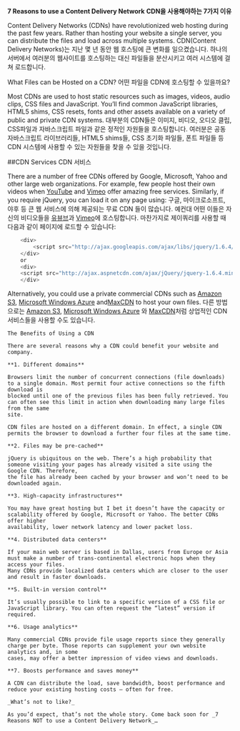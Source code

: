 **7 Reasons to use a Content Delivery Network**
**CDN을 사용해야하는 7가지 이유**

Content Delivery Networks (CDNs) have revolutionized web hosting during the past few years. Rather than hosting your website a single server, you can
distribute the files and load across multiple systems. CDN(Content Delivery Networks)는 지난 몇 년 동안 웹 호스팅에 큰 변화를 일으켰습니다. 하나의 서버에서 여러분의 웹사이트를 호스팅하는 대신 파일들을 분산시키고 여러 시스템에 걸쳐 로드합니다.

What Files can be Hosted on a CDN? 어떤 파일을 CDN에 호스팅할 수 있을까요?

Most CDNs are used to host static resources such as images, videos, audio clips, CSS files and JavaScript. You’ll find common JavaScript libraries, HTML5 shims, CSS resets, fonts and other assets available on a variety of public and private CDN systems. 대부분의 CDN들은 이미지, 비디오, 오디오 클립, CSS파일과 자바스크립트 파일과 같은 정적인 자원들을 호스팅합니다. 여러분은 공동 자바스크립트 라이브러리들, HTML5 shims들, CSS 초기화 파일들, 폰트 파일들 등 CDN 시스템에 사용할 수 있는 자원들을 찾을 수 있을 것입니다.

##CDN Services CDN 서비스

There are a number of free CDNs offered by Google, Microsoft, Yahoo and other large web organizations. For example, few people host their own videos when    [YouTube](http://www.youtube.com/) and [Vimeo](http://vimeo.com/) offer amazing free services. Similarly, if you require jQuery, you can load it on any page using: 구글, 마이크로소프트, 야후 등 큰 웹 서비스에 의해 제공되는 무료 CDN 들이 많습니다. 예컨대 어떤 이들은 자신의 비디오들을 [유뷰브](http://www.youtube.com/)과 [Vimeo](http://vimeo.com/)에 호스팅합니다. 마찬가지로 제이쿼리를 사용할 때 다음과 같이 페이지에 로드할 수 있습니다:

```javascript
    <div>
        <script src="http://ajax.googleapis.com/ajax/libs/jquery/1.6.4/jquery.min.js.js"></script>
    </div>
    or
    <div>
    <script src="http://ajax.aspnetcdn.com/ajax/jQuery/jquery-1.6.4.min.js"></script>
    </div>
```

Alternatively, you could use a private commercial CDNs such as [Amazon S3](http://aws.amazon.com/s3/),    [Microsoft Windows Azure](http://www.microsoft.com/windowsazure/) and[MaxCDN](http://maxcdn.com/) to host your own files. 다른 방법으로는 [Amazon S3](http://aws.amazon.com/s3/), [Microsoft Windows Azure](http://www.microsoft.com/windowsazure/) 와 [MaxCDN](http://maxcdn.com/)처럼 상업적인 CDN 서비스들을 사용할 수도 있습니다.

    The Benefits of Using a CDN

    There are several reasons why a CDN could benefit your website and company.

    **1. Different domains**

    Browsers limit the number of concurrent connections (file downloads) to a single domain. Most permit four active connections so the fifth download is
    blocked until one of the previous files has been fully retrieved. You can often see this limit in action when downloading many large files from the same
    site.

    CDN files are hosted on a different domain. In effect, a single CDN permits the browser to download a further four files at the same time.

    **2. Files may be pre-cached**

    jQuery is ubiquitous on the web. There’s a high probability that someone visiting your pages has already visited a site using the Google CDN. Therefore,
    the file has already been cached by your browser and won’t need to be downloaded again.

    **3. High-capacity infrastructures**

    You may have great hosting but I bet it doesn’t have the capacity or scalability offered by Google, Microsoft or Yahoo. The better CDNs offer higher
    availability, lower network latency and lower packet loss.

    **4. Distributed data centers**

    If your main web server is based in Dallas, users from Europe or Asia must make a number of trans-continental electronic hops when they access your files.
    Many CDNs provide localized data centers which are closer to the user and result in faster downloads.

    **5. Built-in version control**

    It’s usually possible to link to a specific version of a CSS file or JavaScript library. You can often request the “latest” version if required.

    **6. Usage analytics**

    Many commercial CDNs provide file usage reports since they generally charge per byte. Those reports can supplement your own website analytics and, in some
    cases, may offer a better impression of video views and downloads.

    **7. Boosts performance and saves money**

    A CDN can distribute the load, save bandwidth, boost performance and reduce your existing hosting costs — often for free.

    _What’s not to like?_

    As you’d expect, that’s not the whole story. Come back soon for _7 Reasons NOT to use a Content Delivery Network_…